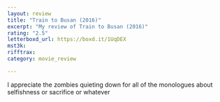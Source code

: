 ```yaml
---
layout: review
title: "Train to Busan (2016)"
excerpt: "My review of Train to Busan (2016)"
rating: "2.5"
letterboxd_url: https://boxd.it/1UqDEX
mst3k: 
rifftrax: 
category: movie_review

---
```


I appreciate the zombies quieting down for all of the monologues about selfishness or sacrifice or whatever